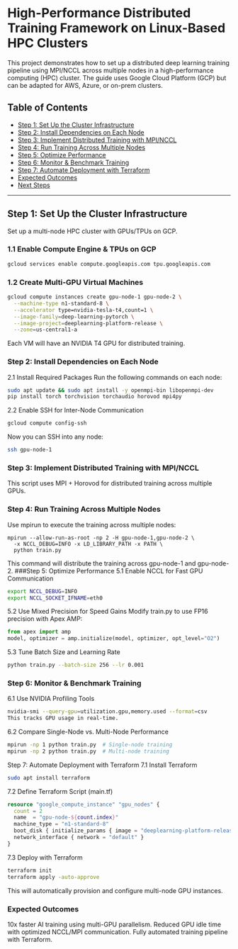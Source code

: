 # High-Performance Distributed Training Framework on Linux-Based HPC Clusters

This project demonstrates how to set up a distributed deep learning training pipeline using MPI/NCCL across multiple nodes in a high-performance computing (HPC) cluster. The guide uses Google Cloud Platform (GCP) but can be adapted for AWS, Azure, or on-prem clusters.

## Table of Contents
- [Step 1: Set Up the Cluster Infrastructure](#step-1-set-up-the-cluster-infrastructure)
- [Step 2: Install Dependencies on Each Node](#step-2-install-dependencies-on-each-node)
- [Step 3: Implement Distributed Training with MPI/NCCL](#step-3-implement-distributed-training-with-mpincc)
- [Step 4: Run Training Across Multiple Nodes](#step-4-run-training-across-multiple-nodes)
- [Step 5: Optimize Performance](#step-5-optimize-performance)
- [Step 6: Monitor & Benchmark Training](#step-6-monitor-benchmark-training)
- [Step 7: Automate Deployment with Terraform](#step-7-automate-deployment-with-terraform)
- [Expected Outcomes](#expected-outcomes)
- [Next Steps](#next-steps)

---

## Step 1: Set Up the Cluster Infrastructure

Set up a multi-node HPC cluster with GPUs/TPUs on GCP.

### 1.1 Enable Compute Engine & TPUs on GCP
```bash
gcloud services enable compute.googleapis.com tpu.googleapis.com
```
### 1.2 Create Multi-GPU Virtual Machines
```bash
gcloud compute instances create gpu-node-1 gpu-node-2 \
  --machine-type n1-standard-8 \
  --accelerator type=nvidia-tesla-t4,count=1 \
  --image-family=deep-learning-pytorch \
  --image-project=deeplearning-platform-release \
  --zone=us-central1-a
```

Each VM will have an NVIDIA T4 GPU for distributed training.
### Step 2: Install Dependencies on Each Node
2.1 Install Required Packages
Run the following commands on each node:
```bash
sudo apt update && sudo apt install -y openmpi-bin libopenmpi-dev
pip install torch torchvision torchaudio horovod mpi4py

```
2.2 Enable SSH for Inter-Node Communication
```bash
gcloud compute config-ssh
```
Now you can SSH into any node:
```bash
ssh gpu-node-1
```
### Step 3: Implement Distributed Training with MPI/NCCL
This script uses MPI + Horovod for distributed training across multiple GPUs.
### Step 4: Run Training Across Multiple Nodes
Use mpirun to execute the training across multiple nodes:
```
mpirun --allow-run-as-root -np 2 -H gpu-node-1,gpu-node-2 \
  -x NCCL_DEBUG=INFO -x LD_LIBRARY_PATH -x PATH \
  python train.py
```
This command will distribute the training across gpu-node-1 and gpu-node-2.
###Step 5: Optimize Performance
5.1 Enable NCCL for Fast GPU Communication
```bash
export NCCL_DEBUG=INFO
export NCCL_SOCKET_IFNAME=eth0
```
5.2 Use Mixed Precision for Speed Gains
Modify train.py to use FP16 precision with Apex AMP:
```python
from apex import amp
model, optimizer = amp.initialize(model, optimizer, opt_level="O2")
```
5.3 Tune Batch Size and Learning Rate
```bash
python train.py --batch-size 256 --lr 0.001
```
### Step 6: Monitor & Benchmark Training
6.1 Use NVIDIA Profiling Tools
```bash
nvidia-smi --query-gpu=utilization.gpu,memory.used --format=csv
This tracks GPU usage in real-time.
```

6.2 Compare Single-Node vs. Multi-Node Performance
```bash
mpirun -np 1 python train.py  # Single-node training
mpirun -np 2 python train.py  # Multi-node training
```
Step 7: Automate Deployment with Terraform
7.1 Install Terraform
```bash
sudo apt install terraform
```
7.2 Define Terraform Script (main.tf)

```main.tf
resource "google_compute_instance" "gpu_nodes" {
  count = 2
  name  = "gpu-node-${count.index}"
  machine_type = "n1-standard-8"
  boot_disk { initialize_params { image = "deeplearning-platform-release" } }
  network_interface { network = "default" }
}
```
7.3 Deploy with Terraform
```bash
terraform init
terraform apply -auto-approve
```
This will automatically provision and configure multi-node GPU instances.

### Expected Outcomes
10x faster AI training using multi-GPU parallelism.
Reduced GPU idle time with optimized NCCL/MPI communication.
Fully automated training pipeline with Terraform.




